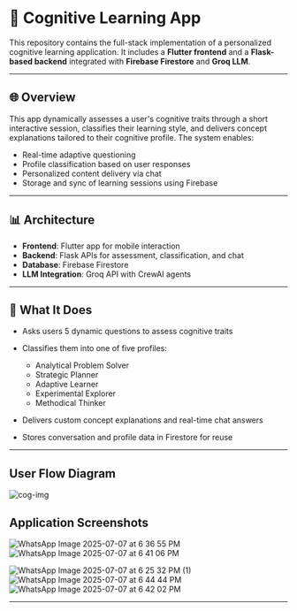 # 🧠 Cognitive Learning App

This repository contains the full-stack implementation of a personalized cognitive learning application. It includes a **Flutter frontend** and a **Flask-based backend** integrated with **Firebase Firestore** and **Groq LLM**.

---

## 🌐 Overview

This app dynamically assesses a user's cognitive traits through a short interactive session, classifies their learning style, and delivers concept explanations tailored to their cognitive profile. The system enables:

* Real-time adaptive questioning
* Profile classification based on user responses
* Personalized content delivery via chat
* Storage and sync of learning sessions using Firebase

---

## 📊 Architecture

* **Frontend**: Flutter app for mobile interaction
* **Backend**: Flask APIs for assessment, classification, and chat
* **Database**: Firebase Firestore
* **LLM Integration**: Groq API with CrewAI agents

---


## 🧠 What It Does

* Asks users 5 dynamic questions to assess cognitive traits
* Classifies them into one of five profiles:

  * Analytical Problem Solver
  * Strategic Planner
  * Adaptive Learner
  * Experimental Explorer
  * Methodical Thinker
* Delivers custom concept explanations and real-time chat answers
* Stores conversation and profile data in Firestore for reuse

---


## User Flow Diagram

![cog-img](https://github.com/user-attachments/assets/74095ba9-04f6-4858-b696-8fc8e5fccb19)


## Application Screenshots

![WhatsApp Image 2025-07-07 at 6 36 55 PM](https://github.com/user-attachments/assets/6aa6500b-caa1-46c6-98f1-37f02e817646)
![WhatsApp Image 2025-07-07 at 6 41 06 PM](https://github.com/user-attachments/assets/ea2f8fa1-0521-4ebf-a27d-856a4db8f8f2)

![WhatsApp Image 2025-07-07 at 6 25 32 PM (1)](https://github.com/user-attachments/assets/820b56b5-b1a5-4209-90f6-9fcd59b2c64d)
![WhatsApp Image 2025-07-07 at 6 44 44 PM](https://github.com/user-attachments/assets/e6d61d1b-6052-49a9-b54b-74c93a19f78b)
![WhatsApp Image 2025-07-07 at 6 42 02 PM](https://github.com/user-attachments/assets/de0fe5d9-c9cc-4151-bab3-56fd3ae66479)

---
